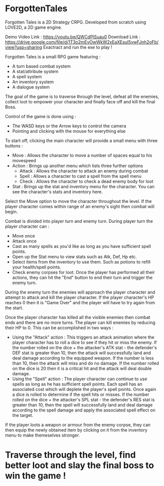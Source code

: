 # ForgottenTales
Forgotten Tales is a 2D Strategy CRPG. Developed from scratch using LOVE2D, a 2D game engine. 

Demo Video Link : https://youtu.be/QWCdPlSuau0
Download Link : https://drive.google.com/file/d/1T3o2mEvOwWkW2xEaXEsuI5vwFJnh2oFb/view?usp=sharing
Exactract and run the exe to play !

Forgotten Tales is a small RPG game featuring :

 - A turn based combat system
 - A stat/attribute system 
 - A spell system
 - An inventory system
 - A dialogue system

The goal of the game is to traverse through the level, defeat all the enemies, collect loot to empower your character and finally face off and kill the final Boss. 

Control of the game is done using :
 - The WASD keys or the Arrow keys to control the camera
 - Pointing and clicking with the mouse for everything else

To start off, clicking the main character will provide a small menu with three buttons :
 - Move : Allows the character to move a number of spaces equal to his movespeed
 - Action : Brings up another menu which lists three further options 
     - Attack : Allows the character to attack an enemy during combat
     - Spell : Allows a character to cast a spell from the spell menu
     - Check : Allows the character to check a dead enemy body for loot
 - Stat : Brings up the stat and inventory menu for the character. You can see the character's stats and inventory here. 

Select the Move option to move the character throughout the level. 
If the player character comes within range of an enemy's sight then combat will begin. 

Combat is divided into player turn and enemy turn. 
During player turn the player character can :
 - Move once
 - Attack once
 - Cast as many spells as you'd like as long as you have sufficient spell points.
 - Open up the Stat menu to view stats such as Atk, Def, Hp etc. 
 - Select items from the inventory to use them. Such as potions to refill your health/spell points.
 - Check enemy corpses for loot.
Once the player has performed all their actions, they can hit the "End" button to end their turn and trigger the enemy turn. 

During the enemy turn the enemies will approach the player character and attempt to attack and kill the player character.
If the player character's HP reaches 0 then it is "Game Over" and the player will have to try again from the start. 

Once the player character has killed all the visible enemies then combat ends and there are no more turns. 
The player can kill enemies by reducing their HP to 0. 
This can be accomplished in two ways : 
 - Using the "Attack" action : This triggers an attack animation where the player character has to roll a dice to see if they hit or miss the enemy. If the number rolled on the dice + the attacker's ATK stat - the defender's DEF stat is greater than 10, then the attack will successfully land and deal damage according to the equipped weapon. If the number is less than 10, then the attack will miss and do no damage. If the number rolled on the dice is 20 then it is a critical hit and the attack will deal double damage. 
 - Using the "Spell" action : The player character can continue to use spells as long as he has sufficient spell points. Each spell has an associated cost which will deplete the player's spell points. Once again a dice is rolled to determine if the spell hits or misses. If the number rolled on the dice + the attacker's SPL stat - the defender's RES stat is greater than 10, then the spell will successfully land and deal damage according to the spell damage and apply the associated spell effect on the target. 

If the player loots a weapon or armour from the enemy corpse, they can then equip the newly obtained item by clicking on it from the inventory menu to make themeselves stronger. 

# Traverse through the level, find better loot and slay the final boss to win the game !


